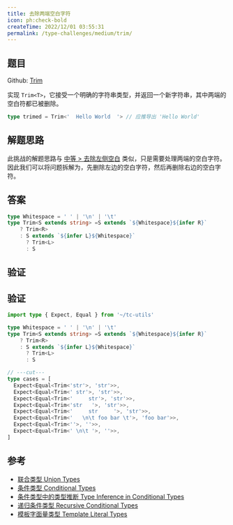 ```yaml
---
title: 去除两端空白字符
icon: ph:check-bold
createTime: 2022/12/01 03:55:31
permalink: /type-challenges/medium/trim/
---
```


## 题目

Github: [Trim](https://github.com/type-challenges/type-challenges/blob/main/questions/00108-medium-trim/)

实现 `Trim<T>`，它接受一个明确的字符串类型，并返回一个新字符串，其中两端的空白符都已被删除。

```ts
type trimed = Trim<'  Hello World  '> // 应推导出 'Hello World'
```

## 解题思路

此挑战的解题思路与 [中等 > 去除左侧空白](./trimRight.md) 类似，只是需要处理两端的空白字符。
因此我们可以将问题拆解为，先删除左边的空白字符，然后再删除右边的空白字符。

## 答案

```ts
type Whitespace = ' ' | '\n' | '\t'
type Trim<S extends string> =S extends `${Whitespace}${infer R}` 
    ? Trim<R> 
    : S extends `${infer L}${Whitespace}` 
      ? Trim<L> 
      : S
```

## 验证

## 验证

```ts twoslash
import type { Expect, Equal } from '~/tc-utils'

type Whitespace = ' ' | '\n' | '\t'
type Trim<S extends string> =S extends `${Whitespace}${infer R}` 
    ? Trim<R> 
    : S extends `${infer L}${Whitespace}` 
      ? Trim<L> 
      : S

// ---cut---
type cases = [
  Expect<Equal<Trim<'str'>, 'str'>>,
  Expect<Equal<Trim<' str'>, 'str'>>,
  Expect<Equal<Trim<'     str'>, 'str'>>,
  Expect<Equal<Trim<'str   '>, 'str'>>,
  Expect<Equal<Trim<'     str     '>, 'str'>>,
  Expect<Equal<Trim<'   \n\t foo bar \t'>, 'foo bar'>>,
  Expect<Equal<Trim<''>, ''>>,
  Expect<Equal<Trim<' \n\t '>, ''>>,
]
```

## 参考

- [联合类型 Union Types](https://www.typescriptlang.org/docs/handbook/2/everyday-types.html#union-types)
- [条件类型 Conditional Types](https://www.typescriptlang.org/docs/handbook/2/conditional-types.html)
- [条件类型中的类型推断 Type Inference in Conditional Types](https://www.typescriptlang.org/docs/handbook/2/conditional-types.html#inferring-within-conditional-types)
- [递归条件类型 Recursive Conditional Types](https://www.typescriptlang.org/docs/handbook/release-notes/typescript-4-1.html#recursive-conditional-types)
- [模板字面量类型 Template Literal Types](https://www.typescriptlang.org/docs/handbook/release-notes/typescript-4-1.html#template-literal-types)
